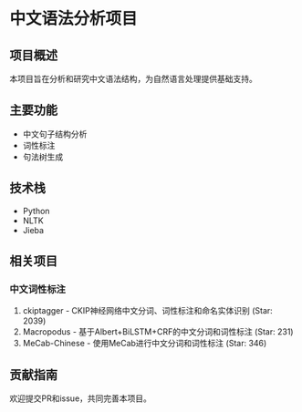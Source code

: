 # 中文语法分析项目

## 项目概述
本项目旨在分析和研究中文语法结构，为自然语言处理提供基础支持。

## 主要功能
- 中文句子结构分析
- 词性标注
- 句法树生成

## 技术栈
- Python
- NLTK
- Jieba

## 相关项目
### 中文词性标注
1. ckiptagger - CKIP神经网络中文分词、词性标注和命名实体识别 (Star: 2039)
2. Macropodus - 基于Albert+BiLSTM+CRF的中文分词和词性标注 (Star: 231)
3. MeCab-Chinese - 使用MeCab进行中文分词和词性标注 (Star: 346)

## 贡献指南
欢迎提交PR和issue，共同完善本项目。